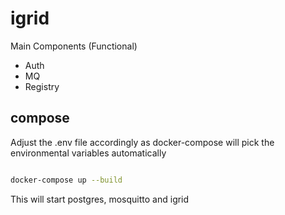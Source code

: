 # igrid

Main Components (Functional)
- Auth
- MQ
- Registry

## compose

Adjust the .env file accordingly as docker-compose will pick the environmental variables automatically

```bash

docker-compose up --build 

```

This will start postgres, mosquitto and igrid
